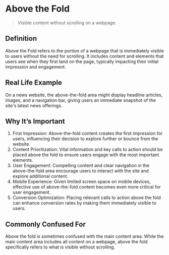 # Above the Fold

>Visible content without scrolling on a webpage.

## Definition

Above the Fold refers to the portion of a webpage that is immediately visible to users without the need for scrolling. It includes content and elements that users see when they first land on the page, typically impacting their initial impression and engagement.

## Real Life Example

On a news website, the above-the-fold area might display headline articles, images, and a navigation bar, giving users an immediate snapshot of the site's latest news offerings.

## Why It’s Important

1. First Impression: Above-the-fold content creates the first impression for users, influencing their decision to explore further or bounce from the website.
2. Content Prioritization: Vital information and key calls to action should be placed above the fold to ensure users engage with the most important elements.
3. User Engagement: Compelling content and clear navigation in the above-the-fold area encourage users to interact with the site and explore additional content.
4. Mobile Experience: Given limited screen space on mobile devices, effective use of above-the-fold content becomes even more critical for user engagement.
5. Conversion Optimization: Placing relevant calls to action above the fold can enhance conversion rates by making them immediately visible to users.

## Commonly Confused For

Above the fold is sometimes confused with the main content area. While the main content area includes all content on a webpage, above the fold specifically refers to what is visible without scrolling.
